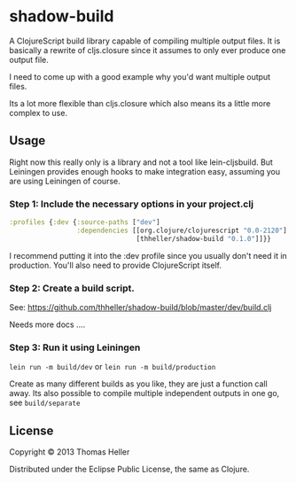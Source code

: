 # shadow-build

A ClojureScript build library capable of compiling multiple output files. It is basically a rewrite of cljs.closure since it assumes to only ever produce one output file.

I need to come up with a good example why you'd want multiple output files.

Its a lot more flexible than cljs.closure which also means its a little more complex to use.

## Usage

Right now this really only is a library and not a tool like lein-cljsbuild. But Leiningen provides enough hooks to make integration easy, assuming you are using Leiningen of course.

### Step 1: Include the necessary options in your project.clj

```clojure
:profiles {:dev {:source-paths ["dev"]
                 :dependencies [[org.clojure/clojurescript "0.0-2120"]
                                [thheller/shadow-build "0.1.0"]]}}
```

I recommend putting it into the :dev profile since you usually don't need it in production. You'll also need to provide ClojureScript itself.

### Step 2: Create a build script.

See: https://github.com/thheller/shadow-build/blob/master/dev/build.clj

Needs more docs ....

### Step 3: Run it using Leiningen

```lein run -m build/dev```
or
```lein run -m build/production```

Create as many different builds as you like, they are just a function call away. Its also possible to compile multiple independent outputs in one go, see ```build/separate```

## License

Copyright © 2013 Thomas Heller

Distributed under the Eclipse Public License, the same as Clojure.
